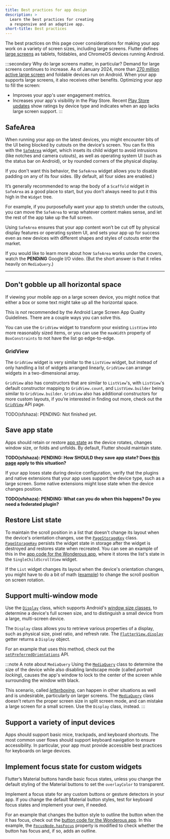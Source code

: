 ```yaml
---
title: Best practices for app design
description: >
  Learn the best practices for creating
  a responsive and an adaptive app.
short-title: Best practices
---
```


The best practices on this page cover
considerations for making your app work
on a variety of screen sizes, including
large screens.
Flutter defines [large screens][] as tablets,
foldables, and ChromeOS devices running Android.

:::secondary Why do large screens matter, in particular?
Demand for large screens continues to increase.
As of January 2024,
more than [270 million active large screen][large screens]
and foldable devices run on Android.
When your app supports large screens,
it also receives other benefits.
Optimizing your app to fill the screen:

* Improves your app's user engagement metrics.
* Increases your app's visibility in the Play Store.
  Recent [Play Store updates][] show ratings by
  device type and indicates when an app lacks
  large screen support. 
:::

[large screens]: {{site.android-dev}}/guide/topics/large-screens/get-started-with-large-screens
[Play Store updates]: {{site.android-dev}}/2022/03/helping-users-discover-quality-apps-on.html

## SafeArea

When running your app on the latest devices,
you might encounter bits of the UI being blocked
by cutouts on the device's screen.
You can fix this with the [`SafeArea`][] widget,
which insets its child widget to avoid intrusions
(like notches and camera cutouts),
as well as operating system UI
(such as the status bar on Android),
or by rounded corners of the physical display.

If you don't want this behavior,
the `SafeArea` widget allows you to
disable padding on any of its four sides.
(By default, all four sides are enabled.)

It’s generally recommended to wrap the body of a
`Scaffold` widget in `SafeArea` as a good place to start,
but you don’t always need to put it this high in the
`Widget` tree.

For example, if you purposefully want your app to stretch
under the cutouts, you can move the `SafeArea` to wrap
whatever content makes sense,
and let the rest of the app take up the full screen.

Using `SafeArea` ensures that your app content won’t be
cut off by physical display features or operating system UI,
and sets your app up for success even as new devices with
different shapes and styles of cutouts enter the market.

[`SafeArea`]: {{site.api}}/flutter/widgets/SafeArea-class.html

If you would like to learn more about how
`SafeArea` works under the covers, watch
the <b>PENDiNG</b> Google I/O video.
(But the short answer is that it relies
heavily on `MediaQuery`.)

----------

## Don't gobble up all horizontal space

If viewing your mobile app on a large screen device,
you might notice that either a box or some text might
take up all the horizontal space.

This is _not_ recommended by the Android Large Screen App
Quality Guidelines.
There are a couple ways you can solve this.

You can use the `GridView` widget to transform your
existing `ListView` into more reasonably sized items,
or you can use the `maxWidth` property of `BoxConstraints`
to not have the list go edge-to-edge.

### GridView

The `GridView` widget is very similar to the `ListView` widget,
but instead of only handling a list of widgets arranged linearly,
`GridView` can arrange widgets in a two-dimensional array.

`GridView` also has constructors that are similar to `ListView`'s,
with `ListView`'s default constructor mapping to `GridView.count`,
and `ListView.builder` being similar to `GridView.builder`.
`GridView` also has additional constructors for more custom layouts,
if you’re interested in finding out more,
check out the [`GridView`][] API page.

[`GridView`]: {{site.api}}/flutter/widgets/GridView-class.html

<p>TODO(sfshaza): PENDING: Not finished yet.</b>

## Save app state

Apps should retain or restore [app state][]
as the device rotates, changes window size,
or folds and unfolds. 
By default, Flutter should maintain state.

<b>TODO(sfshaza): PENDING: How SHOULD they save app state? Does [this page](/platform-integration/android/restore-state-android) apply to this situation?</b>

If your app loses state during device configuration,
verify that the plugins and native extensions
that your app uses support the
device type, such as a large screen.
Some native extensions might lose state when the
device changes position.

<b>TODO(sfshaza): PENDING: What can you do when this happens? Do you need a federated plugin?</b>

[app state]: {{site.android-dev}}/jetpack/compose/state#store-state

## Restore List state

To maintain the scroll position in a list
that doesn't change its layout when the
device's orientation changes,
use the [`PageStorageKey`][] class.
[`PageStorageKey`][] persists the
widget state in storage after the widget is
destroyed and restores state when recreated.
You can see an example of this
in the [app code for the Wonderous app][],
where it stores the list's state in the
`SingleChildScrollView` widget.

If the `List` widget changes its layout
when the device's orientation changes,
you might have to do a bit of math ([example][])
to change the scroll position on screen rotation.

[app code for the Wonderous app]: {{site.github}}/gskinnerTeam/flutter-wonderous-app/blob/8a29d6709668980340b1b59c3d3588f123edd4d8/lib/ui/screens/wonder_events/widgets/_events_list.dart#L64
[example]: {{site.github}}/gskinnerTeam/flutter-wonderous-app/blob/34e49a08084fbbe69ed67be948ab00ef23819313/lib/ui/screens/collection/widgets/_collection_list.dart#L39
[`PageStorageKey`]: {{site.api}}/flutter/widgets/PageStorageKey-class.html

## Support multi-window mode

Use the [`Display`][] class, which
supports Android's [window size classes][],
to determine a device's full screen size,
and to distinguish a small device from
a large, multi-screen device.

The `Display` class allows you to retrieve
various properties of a display,
such as physical size, pixel ratio,
and refresh rate.
The [`FlutterView.display`][] getter returns
a `Display` object. 

For an example that uses this method,
check out the [`setPreferredOrientations`][] API.

:::note A note about `MediaQuery`
Using the [`MediaQuery`][] class to determine
the size of the device while also disabling 
landscape mode (called _portrait locking_),
causes the app's window to lock to the center of
the screen while surrounding the window with black.

This scenario, called [_letterboxing_][],
can happen in other situations as well and
is undesirable, particularly on larger screens.
The [`MediaQuery`][] class doesn't return the
proper screen size in split screen mode, and
can mistake a large screen for a small screen.
Use the `Display` class, instead.
:::

[`Display`]: {{site.api}}/flutter/dart-ui/Display-class.html
[`FlutterView.display`]: {{site.api}}/flutter/dart-ui/FlutterView/display.html
[_letterboxing_]: {{site.android-dev}}/guide/topics/large-screens/large-screen-compatibility-mode#letterboxing
[`MediaQuery`]: {{site.api}}/flutter/widgets/MediaQuery-class.html
[`setPreferredOrientations`]: {{site.api}}/flutter/services/SystemChrome/setPreferredOrientations.html
[window size classes]: {{site.android-dev}}/guide/topics/large-screens/support-different-screen-sizes#window_size_classes

## Support a variety of input devices

Apps should support basic mice, trackpads,
and keyboard shortcuts. The most common user
flows should support keyboard navigation
to ensure accessibility. In particular,
your app must provide accessible best practices
for keyboards on large devices.

## Implement focus state for custom widgets

Flutter’s Material buttons handle basic
focus states, unless you change the
default styling of the Material buttons
to set the `overlayColor` to transparent. 

Implement a focus state for any custom
buttons or gesture detectors in your app. 
If you change the default Material button styles,
test for keyboard focus states and 
implement your own, if needed.

For an example that changes the button style
to outline the button when the it has focus,
check out the [button code for the Wonderous app][].
In this example, the [`FocusNode.hasFocus`][]
property is modified to check whether
the button has focus and, if so, adds an outline.

[button code for the Wonderous app]: {{site.github}}/gskinnerTeam/flutter-wonderous-app/blob/8a29d6709668980340b1b59c3d3588f123edd4d8/lib/ui/common/controls/buttons.dart#L143
[`FocusNode.hasFocus`]: {{site.api}}/flutter/widgets/FocusNode/hasFocus.html

